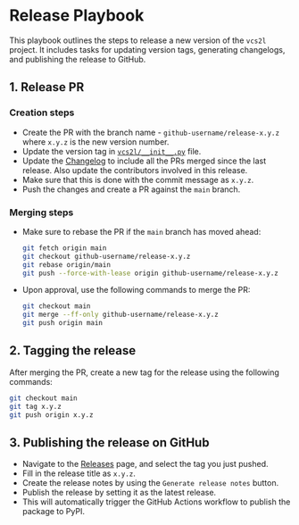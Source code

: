 # Release Playbook

This playbook outlines the steps to release a new version of the `vcs2l` project. It includes tasks for updating version tags, generating changelogs, and publishing the release to GitHub.

## 1. Release PR

### Creation steps
* Create the PR with the branch name - `github-username/release-x.y.z` where `x.y.z` is the new version number.
* Update the version tag in [`vcs2l/__init__.py`](./vcs2l/__init__.py) file.
* Update the [Changelog](CHANGELOG.rst) to include all the PRs merged since the last release. Also update the contributors involved in this release.
* Make sure that this is done with the commit message as `x.y.z`.
* Push the changes and create a PR against the `main` branch.

### Merging steps
* Make sure to rebase the PR if the `main` branch has moved ahead:
   ```bash
   git fetch origin main
   git checkout github-username/release-x.y.z
   git rebase origin/main
   git push --force-with-lease origin github-username/release-x.y.z
   ```

* Upon approval, use the following commands to merge the PR:

   ```bash
   git checkout main
   git merge --ff-only github-username/release-x.y.z
   git push origin main
   ```

## 2. Tagging the release
After merging the PR, create a new tag for the release using the following commands:

```bash
git checkout main
git tag x.y.z
git push origin x.y.z
```

## 3. Publishing the release on GitHub
* Navigate to the [Releases](https://github.com/ros-infrastructure/vcs2l/releases/new) page, and select the tag you just pushed.
* Fill in the release title as `x.y.z`.
* Create the release notes by using the `Generate release notes` button.
* Publish the release by setting it as the latest release.
* This will automatically trigger the GitHub Actions workflow to publish the package to PyPI.
